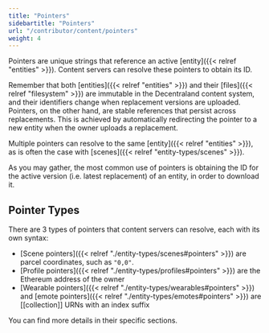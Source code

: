 ```yaml
---
title: "Pointers"
sidebartitle: "Pointers"
url: "/contributor/content/pointers"
weight: 4
---
```


Pointers are unique strings that reference an active [entity]({{< relref "entities" >}}). Content servers can resolve these pointers to obtain its ID.

Remember that both [entities]({{< relref "entities" >}}) and their [files]({{< relref "filesystem" >}}) are immutable in the Decentraland content system, and their identifiers change when replacement versions are uploaded. Pointers, on the other hand, are stable references that persist across replacements. This is achieved by automatically redirecting the pointer to a new entity when the owner uploads a replacement.

Multiple pointers can resolve to the same [entity]({{< relref "entities" >}}), as is often the case with [scenes]({{< relref "entity-types/scenes" >}}).

As you may gather, the most common use of pointers is obtaining the ID for the active version (i.e. latest replacement) of an entity, in order to download it.

## Pointer Types

There are 3 types of pointers that content servers can resolve, each with its own syntax:

- [Scene pointers]({{< relref "./entity-types/scenes#pointers" >}}) are parcel coordinates, such as `"0,0"`.
- [Profile pointers]({{< relref "./entity-types/profiles#pointers" >}}) are the Ethereum address of the owner
- [Wearable pointers]({{< relref "./entity-types/wearables#pointers" >}}) and [emote pointers]({{< relref "./entity-types/emotes#pointers" >}}) are [[collection]] URNs with an index suffix

You can find more details in their specific sections.

